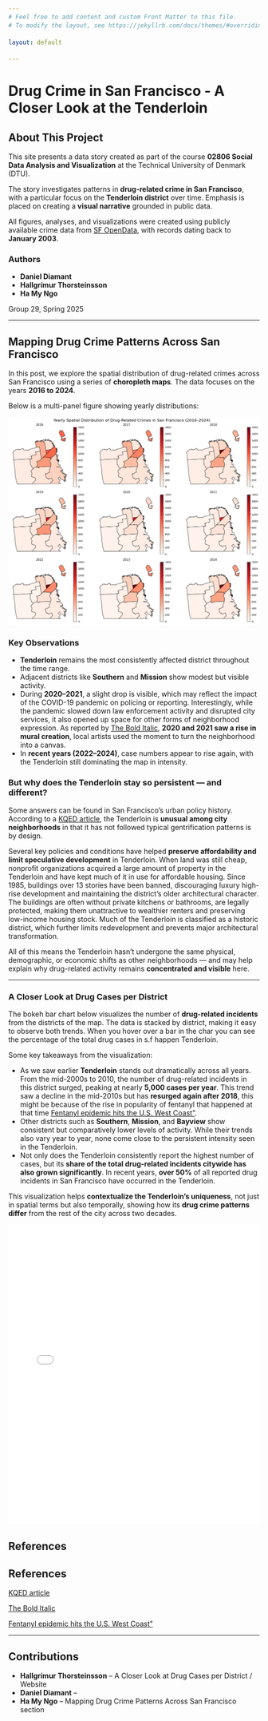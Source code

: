 ```yaml
---
# Feel free to add content and custom Front Matter to this file.
# To modify the layout, see https://jekyllrb.com/docs/themes/#overriding-theme-defaults

layout: default

---
```


# **Drug Crime in San Francisco - A Closer Look at the Tenderloin**

## About This Project

This site presents a data story created as part of the course **02806 Social Data Analysis and Visualization** at the Technical University of Denmark (DTU).

The story investigates patterns in **drug-related crime in San Francisco**, with a particular focus on the **Tenderloin district** over time. Emphasis is placed on creating a **visual narrative** grounded in public data.

All figures, analyses, and visualizations were created using publicly available crime data from [SF OpenData](https://datasf.org/opendata/), with records dating back to **January 2003**.

### Authors

- **Daniel Diamant**  
- **Hallgrímur Thorsteinsson**
- **Ha My Ngo**

Group 29, Spring 2025

---

## **Mapping Drug Crime Patterns Across San Francisco**

In this post, we explore the spatial distribution of drug-related crimes across San Francisco using a series of **choropleth maps**. The data focuses on the years **2016 to 2024**.

Below is a multi-panel figure showing yearly distributions:

![Choropleth Map of Drug Crimes](/assets/img/choropleth_map_2.png)

### **Key Observations**
- **Tenderloin** remains the most consistently affected district throughout the time range.
- Adjacent districts like **Southern** and **Mission** show modest but visible activity.
- During **2020–2021**, a slight drop is visible, which may reflect the impact of the COVID-19 pandemic on policing or reporting. Interestingly, while the pandemic slowed down law enforcement activity and disrupted city services, it also opened up space for other forms of neighborhood expression. As reported by [The Bold Italic](https://thebolditalic.com/in-defense-of-the-tenderloin-san-francisco-2ad189635485), **2020 and 2021 saw a rise in mural creation**, local artists used the moment to turn the neighborhood into a canvas.
- In **recent years (2022–2024)**, case numbers appear to rise again, with the Tenderloin still dominating the map in intensity.

### **But why does the Tenderloin stay so persistent — and different?**

Some answers can be found in San Francisco’s urban policy history. According to a [KQED article](https://www.kqed.org/news/11665527/why-hasnt-the-tenderloin-gentrified-like-the-rest-of-san-francisco), the Tenderloin is **unusual among city neighborhoods** in that it has not followed typical gentrification patterns is by design.

Several key policies and conditions have helped **preserve affordability and limit speculative development** in Tenderloin. When land was still cheap, nonprofit organizations acquired a large amount of property in the Tenderloin and have kept much of it in use for affordable housing. Since 1985, buildings over 13 stories have been banned, discouraging luxury high-rise development and maintaining the district’s older architectural character. The buildings are often without private kitchens or bathrooms, are legally protected, making them unattractive to wealthier renters and preserving low-income housing stock. Much of the Tenderloin is classified as a historic district, which further limits redevelopment and prevents major architectural transformation.

All of this means the Tenderloin hasn’t undergone the same physical, demographic, or economic shifts as other neighborhoods — and may help explain why drug-related activity remains **concentrated and visible** here.

-----------
### **A Closer Look at Drug Cases per District**

The bokeh bar chart below visualizes the number of **drug-related incidents** from the districts of the map. The data is stacked by district, making it easy to observe both trends. When you hover over a bar in the char you can see the percentage of the total drug cases in s.f happen Tenderloin.

Some key takeaways from the visualization:

- As we saw earlier **Tenderloin** stands out dramatically across all years. From the mid-2000s to 2010, the number of drug-related incidents in this district surged, peaking at nearly **5,000 cases per year**. This trend saw a decline in the mid-2010s but has **resurged again after 2018**, this might be because of the rise in popularity of fentanyl that happened at that time [Fentanyl epidemic hits the U.S. West Coast"](https://www.sciencedirect.com/science/article/abs/pii/S0955395921003078).
- Other districts such as **Southern**, **Mission**, and **Bayview** show consistent but comparatively lower levels of activity. While their trends also vary year to year, none come close to the persistent intensity seen in the Tenderloin.
- Not only does the Tenderloin consistently report the highest number of cases, but its **share of the total drug-related incidents citywide has also grown significantly**. In recent years, **over 50%** of all reported drug incidents in San Francisco have occurred in the Tenderloin.

This visualization helps **contextualize the Tenderloin’s uniqueness**, not just in spatial terms but also temporally, showing how its **drug crime patterns differ** from the rest of the city across two decades.

<iframe src="/assets/drug_incidents_by_district.html" title="Interactive Bokeh Plot of Drug Crimes" style="width:100%; height:600px; border:none;"></iframe>



## **References**
## **References**

[KQED article](https://www.kqed.org/news/11665527/why-hasnt-the-tenderloin-gentrified-like-the-rest-of-san-francisco)


[The Bold Italic](https://thebolditalic.com/in-defense-of-the-tenderloin-san-francisco-2ad189635485)

[Fentanyl epidemic hits the U.S. West Coast"](https://www.sciencedirect.com/science/article/abs/pii/S0955395921003078)

---------

## **Contributions**

- **Hallgrímur Thorsteinsson** – A Closer Look at Drug Cases per District / Website 
- **Daniel Diamant** – 
- **Ha My Ngo** – Mapping Drug Crime Patterns Across San Francisco section 
